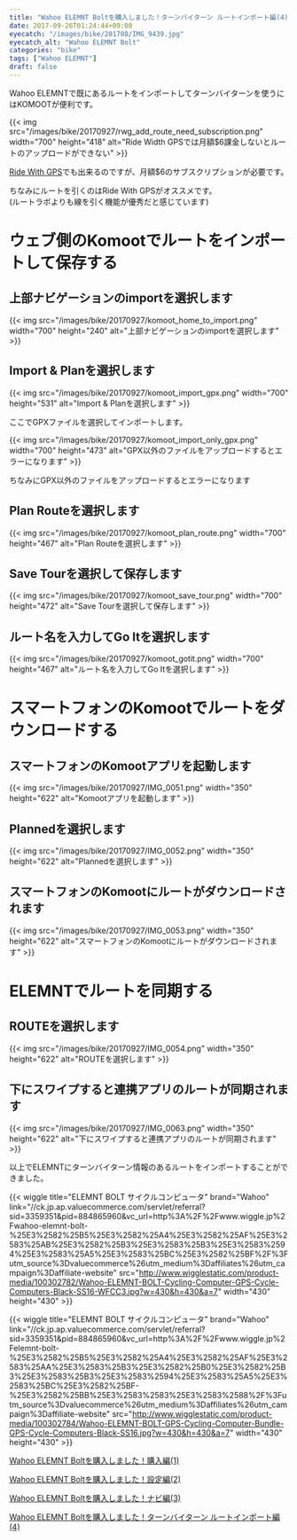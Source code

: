 ```yaml
---
title: "Wahoo ELEMNT Boltを購入しました！ターンバイターン ルートインポート編(4)"
date: 2017-09-26T01:24:44+09:00
eyecatch: "/images/bike/201708/IMG_9439.jpg"
eyecatch_alt: "Wahoo ELEMNT Bolt"
categories: "bike"
tags: ["Wahoo ELEMNT"]
draft: false
---
```


Wahoo ELEMNTで既にあるルートをインポートしてターンバイターンを使うにはKOMOOTが便利です。

{{< img src="/images/bike/20170927/rwg_add_route_need_subscription.png" width="700" height="418" alt="Ride Width GPSでは月額$6課金しないとルートのアップロードができない" >}}

[Ride With GPS](https://ridewithgps.com/routes/new)でも出来るのですが、月額$6のサブスクリプションが必要です。

ちなみにルートを引くのはRide With GPSがオススメです。<br>(ルートラボよりも線を引く機能が優秀だと感じています)

# ウェブ側のKomootでルートをインポートして保存する
## 上部ナビゲーションのimportを選択します
{{< img src="/images/bike/20170927/komoot_home_to_import.png" width="700" height="240" alt="上部ナビゲーションのimportを選択します" >}}

## Import & Planを選択します
{{< img src="/images/bike/20170927/komoot_import_gpx.png" width="700" height="531" alt="Import & Planを選択します" >}}

ここでGPXファイルを選択してインポートします。

{{< img src="/images/bike/20170927/komoot_import_only_gpx.png" width="700" height="473" alt="GPX以外のファイルをアップロードするとエラーになります" >}}

ちなみにGPX以外のファイルをアップロードするとエラーになります

## Plan Routeを選択します
{{< img src="/images/bike/20170927/komoot_plan_route.png" width="700" height="467" alt="Plan Routeを選択します" >}}

## Save Tourを選択して保存します
{{< img src="/images/bike/20170927/komoot_save_tour.png" width="700" height="472" alt="Save Tourを選択して保存します" >}}

## ルート名を入力してGo Itを選択します
{{< img src="/images/bike/20170927/komoot_gotit.png" width="700" height="467" alt="ルート名を入力してGo Itを選択します" >}}

# スマートフォンのKomootでルートをダウンロードする
## スマートフォンのKomootアプリを起動します
{{< img src="/images/bike/20170927/IMG_0051.png" width="350" height="622" alt="Komootアプリを起動します" >}}

## Plannedを選択します
{{< img src="/images/bike/20170927/IMG_0052.png" width="350" height="622" alt="Plannedを選択します" >}}

## スマートフォンのKomootにルートがダウンロードされます
{{< img src="/images/bike/20170927/IMG_0053.png" width="350" height="622" alt="スマートフォンのKomootにルートがダウンロードされます" >}}

# ELEMNTでルートを同期する
## ROUTEを選択します
{{< img src="/images/bike/20170927/IMG_0054.png" width="350" height="622" alt="ROUTEを選択します" >}}

## 下にスワイプすると連携アプリのルートが同期されます
{{< img src="/images/bike/20170927/IMG_0063.png" width="350" height="622" alt="下にスワイプすると連携アプリのルートが同期されます" >}}

以上でELEMNTにターンバイターン情報のあるルートをインポートすることができました。

{{< wiggle title="ELEMNT BOLT サイクルコンピュータ"
  brand="Wahoo"
  link="//ck.jp.ap.valuecommerce.com/servlet/referral?sid=3359351&pid=884865960&vc_url=http%3A%2F%2Fwww.wiggle.jp%2Fwahoo-elemnt-bolt-%25E3%2582%25B5%25E3%2582%25A4%25E3%2582%25AF%25E3%2583%25AB%25E3%2582%25B3%25E3%2583%25B3%25E3%2583%2594%25E3%2583%25A5%25E3%2583%25BC%25E3%2582%25BF%2F%3Futm_source%3Dvaluecommerce%26utm_medium%3Daffiliates%26utm_campaign%3Daffiliate-website"
  src="http://www.wigglestatic.com/product-media/100302782/Wahoo-ELEMNT-BOLT-Cycling-Computer-GPS-Cycle-Computers-Black-SS16-WFCC3.jpg?w=430&h=430&a=7" width="430" height="430" >}}

{{< wiggle title="ELEMNT BOLT サイクルコンピュータ"
  brand="Wahoo"
  link="//ck.jp.ap.valuecommerce.com/servlet/referral?sid=3359351&pid=884865960&vc_url=http%3A%2F%2Fwww.wiggle.jp%2Felemnt-bolt-%25E3%2582%25B5%25E3%2582%25A4%25E3%2582%25AF%25E3%2583%25AA%25E3%2583%25B3%25E3%2582%25B0%25E3%2582%25B3%25E3%2583%25B3%25E3%2583%2594%25E3%2583%25A5%25E3%2583%25BC%25E3%2582%25BF-%25E3%2582%25BB%25E3%2583%2583%25E3%2583%2588%2F%3Futm_source%3Dvaluecommerce%26utm_medium%3Daffiliates%26utm_campaign%3Daffiliate-website"
  src="http://www.wigglestatic.com/product-media/100302784/Wahoo-ELEMNT-BOLT-GPS-Cycling-Computer-Bundle-GPS-Cycle-Computers-Black-SS16.jpg?w=430&h=430&a=7" width="430" height="430" >}}

<p><a href="http://harapeko.wktk.so/bike/20170813/" target="_blank" rel="noopener">Wahoo ELEMNT Boltを購入しました！購入編(1)</a></p>
<p><a href="http://harapeko.wktk.so/bike/20170814/" target="_blank" rel="noopener">Wahoo ELEMNT Boltを購入しました！設定編(2)</a></p>
<p><a href="http://harapeko.wktk.so/bike/20170815/" target="_blank" rel="noopener">Wahoo ELEMNT Boltを購入しました！ナビ編(3)</a></p>
<p><a href="http://harapeko.wktk.so/bike/20170927/" target="_blank" rel="noopener">Wahoo ELEMNT Boltを購入しました！ターンバイターン ルートインポート編(4)</a></p>